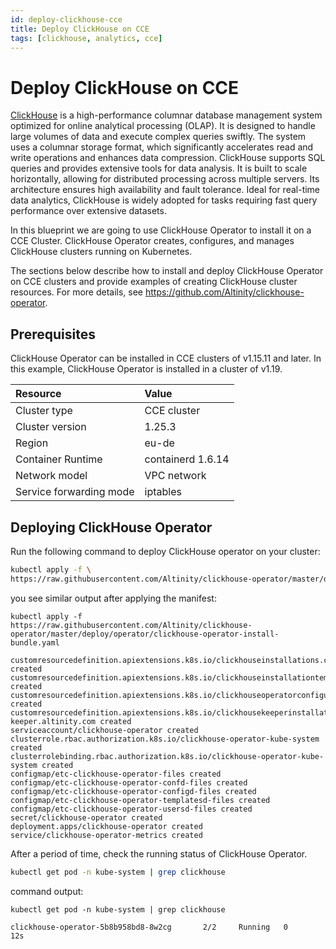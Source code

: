 ```yaml
---
id: deploy-clickhouse-cce
title: Deploy ClickHouse on CCE
tags: [clickhouse, analytics, cce]
---
```


# Deploy ClickHouse on CCE

[ClickHouse](https://clickhouse.com/) is a high-performance columnar database management system optimized for online analytical processing (OLAP). It is designed to handle large volumes of data and execute complex queries swiftly. The system uses a columnar storage format, which significantly accelerates read and write operations and enhances data compression. ClickHouse supports SQL queries and provides extensive tools for data analysis. It is built to scale horizontally, allowing for distributed processing across multiple servers. Its architecture ensures high availability and fault tolerance. Ideal for real-time data analytics, ClickHouse is widely adopted for tasks requiring fast query performance over extensive datasets.

In this blueprint we are going to use ClickHouse Operator to install it on a CCE Cluster. ClickHouse Operator creates, configures, and manages ClickHouse clusters running on Kubernetes.

The sections below describe how to install and deploy ClickHouse Operator on
CCE clusters and provide examples of creating ClickHouse cluster
resources. For more details, see https://github.com/Altinity/clickhouse-operator.

## Prerequisites

ClickHouse Operator can be installed in CCE clusters of v1.15.11 and
later. In this example, ClickHouse Operator is installed in a cluster of
v1.19.

| Resource                        | Value                  |
| :----------------------- | :----------------- |
| Cluster type            | CCE cluster       |
| Cluster version         | 1.25.3            |
| Region                  | eu-de             |
| Container Runtime       | containerd 1.6.14 |
| Network model           | VPC network       |
| Service forwarding mode | iptables          |

## Deploying ClickHouse Operator

Run the following command to deploy ClickHouse operator on your cluster:

```bash
kubectl apply -f \
https://raw.githubusercontent.com/Altinity/clickhouse-operator/master/deploy/operator/clickhouse-operator-install-bundle.yaml
```

you see similar output after applying the manifest:

```shell
kubectl apply -f https://raw.githubusercontent.com/Altinity/clickhouse-operator/master/deploy/operator/clickhouse-operator-install-bundle.yaml

customresourcedefinition.apiextensions.k8s.io/clickhouseinstallations.clickhouse.altinity.com created
customresourcedefinition.apiextensions.k8s.io/clickhouseinstallationtemplates.clickhouse.altinity.com created
customresourcedefinition.apiextensions.k8s.io/clickhouseoperatorconfigurations.clickhouse.altinity.com created
customresourcedefinition.apiextensions.k8s.io/clickhousekeeperinstallations.clickhouse-keeper.altinity.com created
serviceaccount/clickhouse-operator created
clusterrole.rbac.authorization.k8s.io/clickhouse-operator-kube-system created
clusterrolebinding.rbac.authorization.k8s.io/clickhouse-operator-kube-system created
configmap/etc-clickhouse-operator-files created
configmap/etc-clickhouse-operator-confd-files created
configmap/etc-clickhouse-operator-configd-files created
configmap/etc-clickhouse-operator-templatesd-files created
configmap/etc-clickhouse-operator-usersd-files created
secret/clickhouse-operator created
deployment.apps/clickhouse-operator created
service/clickhouse-operator-metrics created
```

After a period of time, check the running status of ClickHouse Operator.

```bash
kubectl get pod -n kube-system | grep clickhouse
```

command output:

```shell
kubectl get pod -n kube-system | grep clickhouse

clickhouse-operator-5b8b958bd8-8w2cg       2/2     Running   0          12s
```
